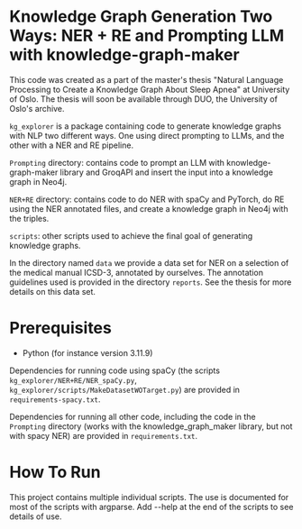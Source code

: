 # Knowledge Graph Generation Two Ways: NER + RE and Prompting LLM with knowledge-graph-maker

This code was created as a part of the master's thesis "Natural Language Processing to Create a Knowledge Graph About Sleep Apnea" at University of Oslo. The thesis will soon be available through DUO, the University of Oslo's archive.

`kg_explorer` is a package containing code to generate knowledge graphs with NLP two different ways. One using direct prompting to LLMs, and the other with a NER and RE pipeline.

`Prompting` directory: contains code to prompt an LLM with knowledge-graph-maker library and GroqAPI and insert the input into a knowledge graph in Neo4j.

`NER+RE` directory: contains code to do NER with spaCy and PyTorch, do RE using the NER annotated files, and create a knowledge graph in Neo4j with the triples. 

`scripts`: other scripts used to achieve the final goal of generating knowledge graphs.

In the directory named `data` we provide a data set for NER on a selection of the medical manual ICSD-3, annotated by ourselves. The annotation guidelines used is provided in the directory `reports`. See the thesis for more details on this data set.

# Prerequisites

- Python (for instance version 3.11.9)

Dependencies for running code using spaCy (the scripts `kg_explorer/NER+RE/NER_spaCy.py`, `kg_explorer/scripts/MakeDatasetWOTarget.py`) are provided in `requirements-spacy.txt`.

Dependencies for running all other code, including the code in the `Prompting` directory (works with the knowledge_graph_maker library, but not with spacy NER) are provided in `requirements.txt`.

# How To Run

This project contains multiple individual scripts. The use is documented for most of the scripts with argparse. Add --help at the end of the scripts to see details of use.
